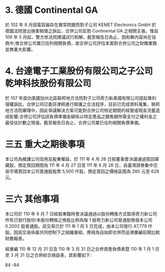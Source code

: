 # 3. 德國 Continental GA

於 102 年 8 月因電容器存在異常問題而對子公司 KEMET Electronics GmbH 於德國法院提出損害賠償之訴訟，合併公司反對 Continental GA 之相關主張，惟自 109 年 5 月起，雙方依法院建議試行和解。截至報告日為止，因和解內容尚在協商中;惟合併公司業已估列相關負債，故合併公司評估本案對合併公司之財務業務並無重大影響。

# 4. 台達電子工業股份有限公司之子公司乾坤科技股份有限公司

於 107 年度向美國加州北區聯邦地方法院對子公司奇力新美國有限公司提起專利侵權訴訟，合併公司已委託律師進行辯護之合法程序，目前已完成資料蒐集，聯邦地方法院審理中，因此爭議解決方案可能對合併公司特定期間的經營或現金流量造成影響;合併公司評估該負債準備金額係以特定產品之銷售額所需支付之權利金之最佳估計數之現值。截至報告日為止，合併公司業已估列相關負債準備。

# 三五 重大之期後事項

本公司為維護公司信用及股東權益，於 111 年 4 月 26 日經董事會決議通過買回庫藏股，預定買回期間為 111 年 4 月 27 日至 111 年 6 月 26 日，自臺灣證券集中交易市場買回本公司普通股股票 5,500 仟股，預定買回之價格區間為 280 元至 628 元。

# 三六 其他事項

本公司於 110 年 9 月 7 日經股東臨時會決議通過以股份轉換方式取得奇力新公司所有已發行股份!本股份轉換之換股比例為每 1 股奇力新公司普通股換發本公司 0.2002 股普通股。該交易已於 111 年 1 月 5 日完成，由本公司發行 47,779 仟股。因該交易係屬共同控制下之組織重組，應視為自始即合併而追溯重編前期比較財務報表。

經重編 110 年 12 月 31 日及 110 年 3 月 31 日之合併資產負債表暨 110 年 1 月 1 日至 3 月 31 日之合併綜合損益表，其影響如下:

84
-84